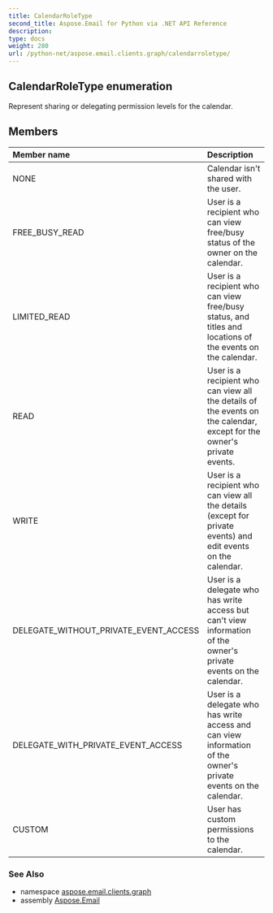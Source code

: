 ```yaml
---
title: CalendarRoleType
second_title: Aspose.Email for Python via .NET API Reference
description: 
type: docs
weight: 280
url: /python-net/aspose.email.clients.graph/calendarroletype/
---
```


## CalendarRoleType enumeration

Represent sharing or delegating permission levels for the calendar.

## Members
| Member name | Description |
| :- | :- |
|NONE|Calendar isn't shared with the user.|
|FREE_BUSY_READ|User is a recipient who can view free/busy status of the owner on the calendar.|
|LIMITED_READ|User is a recipient who can view free/busy status, and titles and locations of the events on the calendar.|
|READ|User is a recipient who can view all the details of the events on the calendar, except for the owner's private events.|
|WRITE|User is a recipient who can view all the details (except for private events) and edit events on the calendar.|
|DELEGATE_WITHOUT_PRIVATE_EVENT_ACCESS|User is a delegate who has write access but can't view information of the owner's private events on the calendar.|
|DELEGATE_WITH_PRIVATE_EVENT_ACCESS|User is a delegate who has write access and can view information of the owner's private events on the calendar.|
|CUSTOM|User has custom permissions to the calendar.|

### See Also

* namespace [aspose.email.clients.graph](/email/python-net/aspose.email.clients.graph/)
* assembly [Aspose.Email](/email/python-net/)

